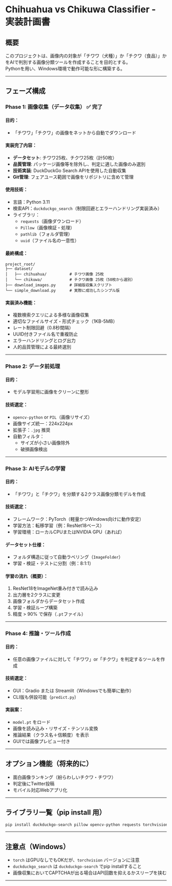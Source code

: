# Chihuahua vs Chikuwa Classifier - 実装計画書

## 概要

このプロジェクトは、画像内の対象が「チワワ（犬種）」か「チクワ（食品）」かをAIで判別する画像分類ツールを作成することを目的とする。  
Pythonを用い、Windows環境で動作可能な形に構築する。

---

## フェーズ構成

### Phase 1: 画像収集（データ収集） ✅ **完了**
#### 目的：
- 「チワワ」「チクワ」の画像をネットから自動でダウンロード

#### 実装完了内容：
- **データセット**: チワワ25枚、チクワ25枚（計50枚）
- **品質管理**: パッケージ画像等を除外し、判定に適した画像のみ選別
- **技術実装**: DuckDuckGo Search APIを使用した自動収集
- **Git管理**: フェアユース範囲で画像をリポジトリに含めて管理

#### 使用技術：
- 言語：Python 3.11
- 検索API：`duckduckgo_search`（制限回避とエラーハンドリング実装済み）
- ライブラリ：
  - `requests`（画像ダウンロード）
  - `Pillow`（画像検証・処理）
  - `pathlib`（フォルダ管理）
  - `uuid`（ファイル名の一意性）

#### 最終構成：
```
project_root/
├── dataset/
│   ├── chihuahua/          # チワワ画像 25枚
│   └── chikuwa/            # チクワ画像 25枚（50枚から選別）
├── download_images.py      # 詳細版収集スクリプト
└── simple_download.py      # 実際に成功したシンプル版
```

#### 実装済み機能：
- 複数検索クエリによる多様な画像収集
- 適切なファイルサイズ・形式チェック（1KB-5MB）
- レート制限回避（0.8秒間隔）
- UUID付きファイル名で重複防止
- エラーハンドリングとログ出力
- 人的品質管理による最終選別

---

### Phase 2: データ前処理
#### 目的：
- モデル学習用に画像をクリーンに整形

#### 技術選定：
- `opencv-python` or `PIL`（画像リサイズ）
- 画像サイズ統一：224x224px
- 拡張子：`.jpg` 推奨
- 自動フィルタ：
  - サイズが小さい画像除外
  - 破損画像検出

---

### Phase 3: AIモデルの学習
#### 目的：
- 「チワワ」と「チクワ」を分類する2クラス画像分類モデルを作成

#### 技術選定：
- フレームワーク：PyTorch（軽量かつWindows向けに動作安定）
- 学習方法：転移学習（例：ResNet18ベース）
- 学習環境：ローカルCPUまたはNVIDIA GPU（あれば）

#### データセット仕様：
- フォルダ構造に従って自動ラベリング（`ImageFolder`）
- 学習・検証・テストに分割（例：8:1:1）

#### 学習の流れ（概要）：
1. ResNet18をImageNet重み付きで読み込み
2. 出力層を2クラスに変更
3. 画像フォルダからデータセット作成
4. 学習・検証ループ構築
5. 精度 > 90% で保存（`.pt`ファイル）

---

### Phase 4: 推論・ツール作成
#### 目的：
- 任意の画像ファイルに対して「チワワ」or「チクワ」を判定するツールを作成

#### 技術選定：
- GUI：Gradio または Streamlit（Windowsでも簡単に動作）
- CLI版も併設可能（`predict.py`）

#### 実装案：
- `model.pt` をロード
- 画像を読み込み・リサイズ・テンソル変換
- 推論結果（クラス名＋信頼度）を表示
- GUIでは画像プレビュー付き

---

## オプション機能（将来的に）
- 面白画像ランキング（紛らわしいチクワ・チワワ）
- 判定後にTwitter投稿
- モバイル対応Webアプリ化

---

## ライブラリ一覧（pip install 用）

```bash
pip install duckduckgo-search pillow opencv-python requests torchvision torch gradio
```

---

## 注意点（Windows）
- `torch` はGPUなしでもOKだが、`torchvision` バージョンに注意
- `duckduckgo_search` は `duckduckgo-search` でpip installすること
- 画像収集においてCAPTCHAが出る場合はAPI回数を抑えるかスリープを挟む

---
